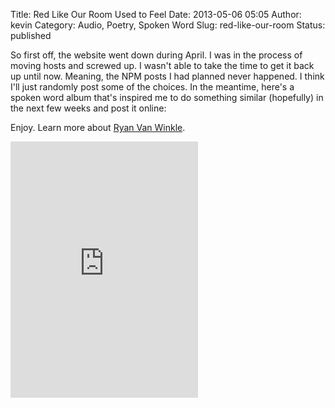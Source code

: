 Title: Red Like Our Room Used to Feel
Date: 2013-05-06 05:05
Author: kevin
Category: Audio, Poetry, Spoken Word
Slug: red-like-our-room
Status: published

So first off, the website went down during April. I was in the process of moving hosts and screwed up. I wasn't able to take the time to get it back up until now. Meaning, the NPM posts I had planned never happened. I think I'll just randomly post some of the choices. In the meantime, here's a spoken word album that's inspired me to do something similar (hopefully) in the next few weeks and post it online:

Enjoy. Learn more about [Ryan Van Winkle](http://ryanvanwinkle.com/about/ "Poet!").

<iframe style="position: relative; display: block; width: 300px; height: 410px;" src="http://bandcamp.com/EmbeddedPlayer/v=2/album=1932211965/size=grande3/bgcol=FFFFFF/linkcol=010e19/transparent=true/" height="410" width="300" frameborder="0"></iframe>
